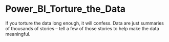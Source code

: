 # Power_BI_Torture_the_Data
If you torture the data long enough, it will confess. Data are just summaries of thousands of stories – tell a few of those stories to help make the data meaningful.
